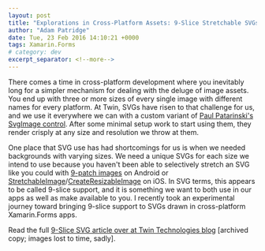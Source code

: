 ```yaml
---
layout: post
title: "Explorations in Cross-Platform Assets: 9-Slice Stretchable SVGs in Xamarin.Forms Apps"
author: "Adam Patridge"
date: Tue, 23 Feb 2016 14:10:21 +0000
tags: Xamarin.Forms
# category: dev
excerpt_separator: <!--more-->
---
```


There comes a time in cross-platform development where you inevitably long for a simpler mechanism for dealing with the deluge of image assets. You end up with three or more sizes of every single image with different names for every platform. At Twin, SVGs have risen to that challenge for us, and we use it everywhere we can with a custom variant of [Paul Patarinski's SvgImage control](https://github.com/paulpatarinski/Xamarin.Forms.Plugins/tree/master/SVG). After some minimal setup work to start using them, they render crisply at any size and resolution we throw at them.

<!--more-->

One place that SVG use has had shortcomings for us is when we needed backgrounds with varying sizes. We need a unique SVGs for each size we intend to use because you haven't been able to selectively stretch an SVG like you could with [9-patch images](http://developer.android.com/tools/help/draw9patch.html) on Android or [StretchableImage](http://developer.xamarin.com/api/member/UIKit.UIImage.StretchableImage/)/[CreateResizableImage](https://developer.xamarin.com/api/member/MonoTouch.UIKit.UIImage.CreateResizableImage/p/MonoTouch.UIKit.UIEdgeInsets/) on iOS. In SVG terms, this appears to be called 9-slice support, and it is something we want to both use in our apps as well as make available to you. I recently took an experimental journey toward bringing 9-slice support to SVGs drawn in cross-platform Xamarin.Forms apps.

Read the full [9-Slice SVG article over at Twin Technologies blog](https://web.archive.org/web/20160814135520/http://blog.twintechs.com/explorations-in-cross-platform-assets-xamarin-forms) [archived copy; images lost to time, sadly].
